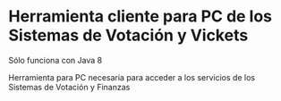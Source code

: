 Herramienta cliente para PC de los Sistemas de Votación y Vickets 
=====================================================================
Sólo funciona con Java 8

Herramienta para PC necesaria para acceder a los servicios de los Sistemas de Votación y Finanzas


